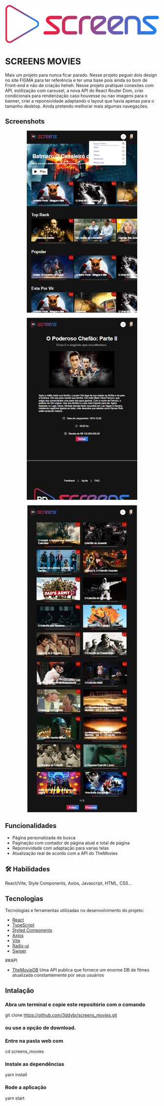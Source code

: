<p align="center">
  <img src="public/logo.svg" alt="Página inicial">
</p>

# SCREENS MOVIES

Mais um projeto para nunca ficar parado. Nesse projeto peguei dois design no site FIGMA para ter referência e ter uma base pois ainda so bom de Front-end e não de criação heheh.
Nesse projeto pratiquei conexões com API, estilização com carousel, a nova API do React Router Dom, criei condicionais para renderização caso houvesse ou nao imagens para o banner, criei a reponsividade adaptando o layout que havia apenas para o tamanho desktop.
Ainda pretendo melhorar mais algumas navegações.

## Screenshots

<p align="center">
  <img src="public/pageIndex.jpg" alt="Página inicial">
</p>

<p align="center">
  <img src="public/pageMovie.jpg" alt="Página inicial">
</p>

<p align="center">
  <img src="public/pageSearch.jpg" alt="Página inicial">
</p>

## Funcionalidades

- Página personalizada de busca
- Paginação com contador de página atual e total de página
- Reponsividade com adaptação para varias telas
- Atualização real de acordo com a API do TheMovies

## 🛠 Habilidades

React/Vite, Style Components, Axios, Javascript, HTML, CSS...

## Tecnologias

Tecnologias e ferramentas utilizadas no desenvolvimento do projeto:

- [React](https://reactjs.org/)
- [TypeScript](https://www.typescriptlang.org/)
- [Styled Components](https://styled-components.com/)
- [Axios](https://github.com/axios/axios)
- [Vite](https://vitejs.dev/)
- [Radix-ui](https://www.radix-ui.com/)
- [Swiper](https://swiperjs.com/)

##API

- [TheMovieDB](https://developers.themoviedb.org/3/getting-started/introduction) Uma API publica que fornece um enorme DB de filmes atualizada constantemente por seus usuários

## Intalação

### Abra um terminal e copie este repositório com o comando

git clone https://github.com/3ddybr/screens_movies.git

### ou use a opção de download.

### Entre na pasta web com

cd screens_movies

### Instale as dependências

yarn install

### Rode a aplicação

yarn start
